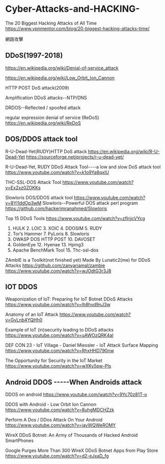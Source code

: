 # Cyber-Attacks-and-HACKING-

The 20 Biggest Hacking Attacks of All Time https://www.vpnmentor.com/blog/20-biggest-hacking-attacks-time/


網路攻擊

## DDoS(1997-2018)

https://en.wikipedia.org/wiki/Denial-of-service_attack

https://en.wikipedia.org/wiki/Low_Orbit_Ion_Cannon

HTTP POST DoS attack(2009)

Amplification DDoS attacks--NTP/DNS

DRDOS--Reflected / spoofed attack

regular expression denial of service (ReDoS) https://en.wikipedia.org/wiki/ReDoS

## DOS/DDOS attack tool

R-U-Dead-Yet(RUDY)HTTP DoS attack https://en.wikipedia.org/wiki/R-U-Dead-Yet
https://sourceforge.net/projects/r-u-dead-yet/

R-U-Dead-Yet, RUDY DDoS Attack Tool----a low and slow DoS attack tool
https://www.youtube.com/watch?v=k1o9Ya8qxlU

THC-SSL-DOS Attack Tool https://www.youtube.com/watch?v=Ex2xz0ZOKKs

Slowloris DOS/DDOS attack tool https://www.youtube.com/watch?v=8Yl1ddOp3wM
Slowloris--Powerful DOS attack perl program  https://github.com/hackerimranahmed/Slowloris

Top 15 DDoS Tools https://www.youtube.com/watch?v=zflrijcVYcg
1. HULK  2. LOIC  3. XOIC  4. DDOSIM   5. RUDY
6. Tor’s Hammer   7. PyLoris  8. Slowloris 
9. OWASP DOS HTTP POST  10. DAVOSET
11. GoldenEye   12. Hyenae  13. Hping3
14.  Apache BenchMark Tool  15. Thc-ssl-dos

ZAmbIE is a Toolkit(not finished yet) Made By Lunatic2(me) for DDoS Attacks
https://github.com/zanyarjamal/zambie
https://www.youtube.com/watch?v=wJOdtG3r3J8

## IOT DDOS

Weaponization of IoT: Preparing for IoT Botnet DDoS Attacks https://www.youtube.com/watch?v=lh8hvd9nJ3w

Anatomy of an IoT Attack https://www.youtube.com/watch?v=GvLnb4YQHh0

Example of IoT (in)security leading to DDoS attacks https://www.youtube.com/watch?v=uAWOzQRK4aI

DEF CON 23 - IoT Village - Daniel Miessler - IoT Attack Surface Mapping https://www.youtube.com/watch?v=RhxHHD790nw

The Opportunity for Security in the IoT Market https://www.youtube.com/watch?v=wXKy5pw-Pls

## Android DDOS -----When Androids attack

DDOS on android https://www.youtube.com/watch?v=9Yc70z81T-o

DDOS with Android - Low Orbit Ion Cannon https://www.youtube.com/watch?v=8uhgMDCHZzk

Perform A Dos / DDos Attack On Your Android https://www.youtube.com/watch?v=javWQWeROMY

WireX DDoS Botnet: An Army of Thousands of Hacked Android SmartPhones

Google Purges More Than 300 WireX DDoS Botnet Apps from Play Store https://www.youtube.com/watch?v=d2-eJxaD_fg
